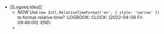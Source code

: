 - [[Logseq Idea]]
	- NOW Use `new Intl.RelativeTimeFormat('en', { style: 'narrow' })` to format relative time?
	  :LOGBOOK:
	  CLOCK: [2022-04-08 Fri 09:48:00]
	  :END:
	-